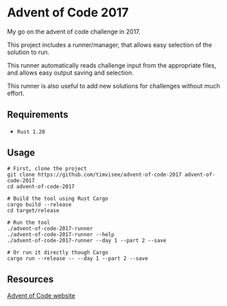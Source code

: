 # Advent of Code 2017
My go on the advent of code challenge in 2017.

This project includes a runner/manager,
that allows easy selection of the solution to run.

This runner automatically reads challenge input from the appropriate files,
and allows easy output saving and selection.

This runner is also useful to add new solutions for challenges without much
effort.

## Requirements
- `Rust 1.20`

## Usage
```
# First, clone the project
git clone https://github.com/timvisee/advent-of-code-2017 advent-of-code-2017
cd advent-of-code-2017

# Build the tool using Rust Cargo
cargo build --release
cd target/release

# Run the tool
./advent-of-code-2017-runner
./advent-of-code-2017-runner --help
./advent-of-code-2017-runner --day 1 --part 2 --save

# Or run it directly though Cargo
cargo run --release -- --day 1 --part 2 --save
```

## Resources
[Advent of Code website](https://adventofcode.com/2017)
